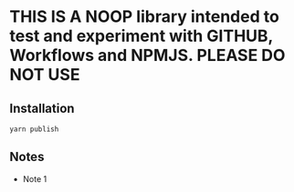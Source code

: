 # THIS IS A NOOP library intended to test and experiment with GITHUB, Workflows and NPMJS. PLEASE DO NOT USE

## Installation
```shell
yarn publish
```

## Notes
* Note 1